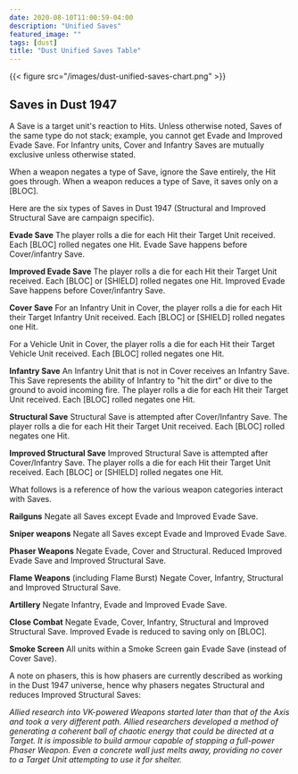 ```yaml
---
date: 2020-08-10T11:00:59-04:00
description: "Unified Saves"
featured_image: ""
tags: [dust]
title: "Dust Unified Saves Table"
---
```


{{< figure src="/images/dust-unified-saves-chart.png" >}}

## Saves in Dust 1947

A Save is a target unit's reaction to Hits. Unless otherwise noted, Saves of the same type do not stack; example, you cannot get Evade and Improved Evade Save. For Infantry units, Cover and Infantry Saves are mutually exclusive unless otherwise stated.

When a weapon negates a type of Save, ignore the Save entirely, the Hit goes through. When a weapon reduces a type of Save, it saves only on a [BLOC].

Here are the six types of Saves in Dust 1947 (Structural and Improved Structural Save are campaign specific).

**Evade Save**
The player rolls a die for each Hit their Target Unit received. Each [BLOC] rolled negates one Hit. Evade Save happens before Cover/infantry Save.

**Improved Evade Save**
The player rolls a die for each Hit their Target Unit received. Each [BLOC] or [SHIELD] rolled negates one Hit. Improved Evade Save happens before Cover/infantry Save.

**Cover Save**
For an Infantry Unit in Cover, the player rolls a die for each Hit their Target Infantry Unit received. Each [BLOC] or [SHIELD] rolled negates one Hit.

For a Vehicle Unit in Cover, the player rolls a die for each Hit their Target Vehicle Unit received. Each [BLOC] rolled negates one Hit.

**Infantry Save**
An Infantry Unit that is not in Cover receives an Infantry Save. This Save represents the ability of Infantry to "hit the dirt" or dive to the ground to avoid incoming fire. The player rolls a die for each Hit their Target Unit received. Each [BLOC] rolled negates one Hit.

**Structural Save**
Structural Save is attempted after Cover/Infantry Save. The player rolls a die for each Hit their Target Unit received. Each [BLOC] rolled negates one Hit.

**Improved Structural Save**
Improved Structural Save is attempted after Cover/Infantry Save. The player rolls a die for each Hit their Target Unit received. Each [BLOC] or [SHIELD] rolled negates one Hit.

What follows is a reference of how the various weapon categories interact with Saves.

**Railguns**
Negate all Saves except Evade and Improved Evade Save.

**Sniper weapons**
Negate all Saves except Evade and Improved Evade Save.

**Phaser Weapons**
Negate Evade, Cover and Structural. Reduced Improved Evade Save and Improved Structural Save.

**Flame Weapons** (including Flame Burst)
Negate Cover, Infantry, Structural and Improved Structural Save.

**Artillery**
Negate Infantry, Evade and Improved Evade Save.

**Close Combat**
Negate Evade, Cover, Infantry, Structural and Improved Structural Save.  Improved Evade is reduced to saving only on [BLOC].


**Smoke Screen**
All units within a Smoke Screen gain Evade Save (instead of Cover Save).





A note on phasers, this is how phasers are currently described as working in the Dust 1947 universe, hence why phasers negates Structural and reduces Improved Structural Saves:

*Allied research into VK-powered Weapons started later than that of the Axis and took a very different path. Allied researchers developed a method of generating a coherent ball of chaotic energy that could be directed at a Target. It is impossible to build armour capable of stopping a full-power Phaser Weapon. Even a concrete wall just melts away, providing no cover to a Target Unit attempting to use it for shelter.*
